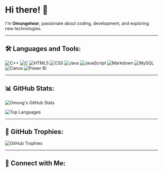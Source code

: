 # Hi there! 👋  
I'm **Omungelwar**, passionate about coding, development, and exploring new technologies.

---

## 🛠️ Languages and Tools:
<p align="left">
  <img src="https://img.shields.io/badge/C++-00599C?style=for-the-badge&logo=cplusplus&logoColor=white" alt="C++">
  <img src="https://img.shields.io/badge/C-00599C?style=for-the-badge&logo=c&logoColor=white" alt="C">
  <img src="https://img.shields.io/badge/HTML5-E34F26?style=for-the-badge&logo=html5&logoColor=white" alt="HTML5">
  <img src="https://img.shields.io/badge/CSS-1572B6?style=for-the-badge&logo=css3&logoColor=white" alt="CSS">
  <img src="https://img.shields.io/badge/Java-007396?style=for-the-badge&logo=java&logoColor=white" alt="Java">
  <img src="https://img.shields.io/badge/JavaScript-F7DF1E?style=for-the-badge&logo=javascript&logoColor=black" alt="JavaScript">
  <img src="https://img.shields.io/badge/Markdown-000000?style=for-the-badge&logo=markdown&logoColor=white" alt="Markdown">
  <img src="https://img.shields.io/badge/MySQL-4479A1?style=for-the-badge&logo=mysql&logoColor=white" alt="MySQL">
  <img src="https://img.shields.io/badge/Canva-00C4CC?style=for-the-badge&logo=canva&logoColor=white" alt="Canva">
  <img src="https://img.shields.io/badge/PowerBI-F2C811?style=for-the-badge&logo=powerbi&logoColor=black" alt="Power BI">
</p>

---

## 📊 GitHub Stats:
![Omung's GitHub Stats](https://github-readme-stats.vercel.app/api?username=omungelwar45&show_icons=true&theme=dark)

![Top Languages](https://github-readme-stats.vercel.app/api/top-langs/?username=omungelwar45&layout=compact&theme=dark)

---

## 🌟 GitHub Trophies:
<p align="left">
  <img src="https://github-profile-trophy.vercel.app/?username=omungelwar45&theme=onedark" alt="GitHub Trophies">
</p>

---

## 🔗 Connect with Me:
